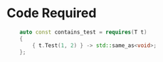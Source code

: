 # Code Required

```cpp
    auto const contains_test = requires(T t)
    {
        { t.Test(1, 2) } -> std::same_as<void>;
    };
```